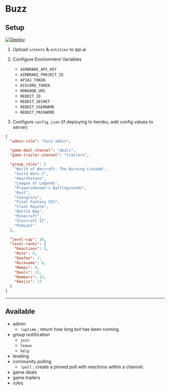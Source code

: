 # Buzz

## Setup
[![Deploy](https://www.herokucdn.com/deploy/button.svg)](https://heroku.com/deploy)

1. Upload `intents` & `entities` to api.ai

2. Configure Environment Variables
   * `AIRBRAKE_API_KEY`
   * `AIRBRAKE_PROJECT_ID`
   * `APIAI_TOKEN`
   * `DISCORD_TOKEN`
   * `MONGODB_URI`
   * `REDDIT_ID`
   * `REDDIT_SECRET`
   * `REDDIT_USERNAME`
   * `REDDIT_PASSWORD`

3. Configure `config.json` (if deploying to heroku, add config values to server)
```json
{
  "admin-role": "buzz admin",

  "game-deal-channel": "deals",
  "game-trailer-channel": "trailers",
  
  "group_roles": [
    "World of Warcraft: The Burning Crusade",
    "Guild Wars 2",
    "Hearthstone",
    "League of Legends",
    "Playerunknown's Battlegrounds",
    "Rust",
    "Vainglory",
    "Final Fantasy XIV",
    "Clash Royale",
    "Battle Bay",
    "Minecraft",
    "Starcraft II",
    "Podcast"
  ],

  "level-cap": 30,
  "level-ranks": {
    "Reactions": 5,
    "Mute": 6,
    "Deafen": 7,
    "Nickname": 8,
    "Memes": 9,
    "Deals": 11,
    "Members": 12,
    "Emojis": 13
  }
}
```
---
## Available
- admin
  * `!uptime`  ; return how long bot has been running.
- group notification
  * `join`
  * `leave`
  * `help`
- leveling
- community polling
  * `!poll`    ; create a pinned poll with reactions within a channel.
- game deals
- game trailers
- rules

